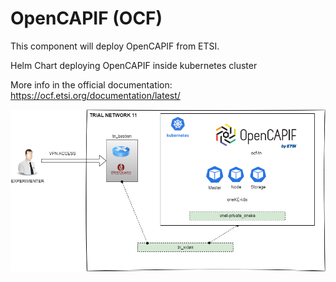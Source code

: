 # OpenCAPIF (OCF)

This component will deploy OpenCAPIF from ETSI.

Helm Chart deploying OpenCAPIF inside kubernetes cluster

More info in the official documentation: https://ocf.etsi.org/documentation/latest/

![ocf](img/ocf.png)